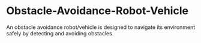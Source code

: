 # Obstacle-Avoidance-Robot-Vehicle
An obstacle avoidance robot/vehicle is designed to navigate its environment safely by detecting and avoiding obstacles.
